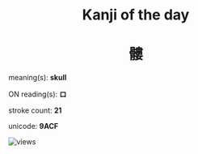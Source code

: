 <h1 align="center">Kanji of the day</h1>
<h1 align="center">髏</h1>
<p align="left">meaning(s): <b>skull</b></p>
<p align="left">ON reading(s): <b>ロ</b></p>
<p align="left">stroke count: <b>21</b></p>
<p align="left">unicode: <b>9ACF</b></p>
<p align="left"><img src="https://komarev.com/ghpvc/?username=tristanwagner-kanjioftheday&label=Views&color=0e75b6&style=flat" alt="views"/></p>

